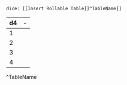 `dice: [[Insert Rollable Table]]^TableName]]`

| d4  | -   |
| --- | --- |
| 1   |     |
| 2   |     |
| 3   |     |
| 4   |     |
^TableName
